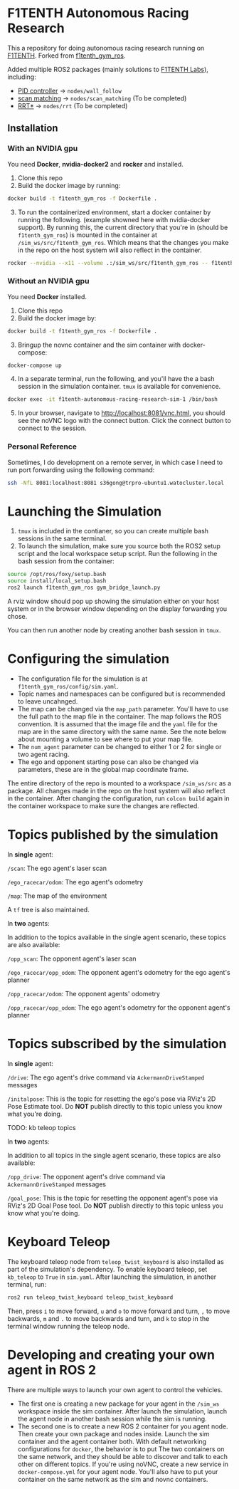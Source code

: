 # F1TENTH Autonomous Racing Research
This a repository for doing autonomous racing research running on [F1TENTH](https://f1tenth.org/). Forked from [f1tenth_gym_ros](https://github.com/f1tenth/f1tenth_gym_ros). 

Added multiple ROS2 packages (mainly solutions to [F1TENTH Labs](https://github.com/f1tenth/f1tenth_labs)), including:
- [PID controller](./nodes/wall_follow/) $\rightarrow$ `nodes/wall_follow`
- [scan matching](./nodes/scan_matching) $\rightarrow$ `nodes/scan_matching` (To be completed)
- [RRT*](./nodes/rrt) $\rightarrow$ `nodes/rrt` (To be completed)

## Installation
### With an NVIDIA gpu
You need **Docker**, **nvidia-docker2** and **rocker** and installed.

1. Clone this repo
2. Build the docker image by running:
```bash
docker build -t f1tenth_gym_ros -f Dockerfile .
```
3. To run the containerized environment, start a docker container by running the following. (example showned here with nvidia-docker support). By running this, the current directory that you're in (should be `f1tenth_gym_ros`) is mounted in the container at `/sim_ws/src/f1tenth_gym_ros`. Which means that the changes you make in the repo on the host system will also reflect in the container.
```bash
rocker --nvidia --x11 --volume .:/sim_ws/src/f1tenth_gym_ros -- f1tenth_gym_ros
```

### Without an NVIDIA gpu
You need **Docker** installed.

1. Clone this repo 
2. Build the docker image by:
```bash
docker build -t f1tenth_gym_ros -f Dockerfile .
```
3. Bringup the novnc container and the sim container with docker-compose:
```bash
docker-compose up
``` 
4. In a separate terminal, run the following, and you'll have the a bash session in the simulation container. `tmux` is available for convenience.
```bash
docker exec -it f1tenth-autonomous-racing-research-sim-1 /bin/bash
```
5. In your browser, navigate to [http://localhost:8081/vnc.html](http://localhost:8081/vnc.html), you should see the noVNC logo with the connect button. Click the connect button to connect to the session.


### Personal Reference
Sometimes, I do development on a remote server, in which case I need to run port forwarding using the following command:
```bash
ssh -NfL 8081:localhost:8081 s36gong@trpro-ubuntu1.watocluster.local
```

# Launching the Simulation
1. `tmux` is included in the contianer, so you can create multiple bash sessions in the same terminal.
2. To launch the simulation, make sure you source both the ROS2 setup script and the local workspace setup script. Run the following in the bash session from the container:
```bash
source /opt/ros/foxy/setup.bash
source install/local_setup.bash
ros2 launch f1tenth_gym_ros gym_bridge_launch.py
```
A rviz window should pop up showing the simulation either on your host system or in the browser window depending on the display forwarding you chose.

You can then run another node by creating another bash session in `tmux`.

# Configuring the simulation
- The configuration file for the simulation is at `f1tenth_gym_ros/config/sim.yaml`.
- Topic names and namespaces can be configured but is recommended to leave uncahnged.
- The map can be changed via the `map_path` parameter. You'll have to use the full path to the map file in the container. The map follows the ROS convention. It is assumed that the image file and the `yaml` file for the map are in the same directory with the same name. See the note below about mounting a volume to see where to put your map file.
- The `num_agent` parameter can be changed to either 1 or 2 for single or two agent racing.
- The ego and opponent starting pose can also be changed via parameters, these are in the global map coordinate frame.

The entire directory of the repo is mounted to a workspace `/sim_ws/src` as a package. All changes made in the repo on the host system will also reflect in the container. After changing the configuration, run `colcon build` again in the container workspace to make sure the changes are reflected.

# Topics published by the simulation

In **single** agent:

`/scan`: The ego agent's laser scan

`/ego_racecar/odom`: The ego agent's odometry

`/map`: The map of the environment

A `tf` tree is also maintained.

In **two** agents:

In addition to the topics available in the single agent scenario, these topics are also available:

`/opp_scan`: The opponent agent's laser scan

`/ego_racecar/opp_odom`: The opponent agent's odometry for the ego agent's planner

`/opp_racecar/odom`: The opponent agents' odometry

`/opp_racecar/opp_odom`: The ego agent's odometry for the opponent agent's planner

# Topics subscribed by the simulation

In **single** agent:

`/drive`: The ego agent's drive command via `AckermannDriveStamped` messages

`/initalpose`: This is the topic for resetting the ego's pose via RViz's 2D Pose Estimate tool. Do **NOT** publish directly to this topic unless you know what you're doing.

TODO: kb teleop topics

In **two** agents:

In addition to all topics in the single agent scenario, these topics are also available:

`/opp_drive`: The opponent agent's drive command via `AckermannDriveStamped` messages

`/goal_pose`: This is the topic for resetting the opponent agent's pose via RViz's 2D Goal Pose tool. Do **NOT** publish directly to this topic unless you know what you're doing.

# Keyboard Teleop

The keyboard teleop node from `teleop_twist_keyboard` is also installed as part of the simulation's dependency. To enable keyboard teleop, set `kb_teleop` to `True` in `sim.yaml`. After launching the simulation, in another terminal, run:
```bash
ros2 run teleop_twist_keyboard teleop_twist_keyboard
```
Then, press `i` to move forward, `u` and `o` to move forward and turn, `,` to move backwards, `m` and `.` to move backwards and turn, and `k` to stop in the terminal window running the teleop node.

# Developing and creating your own agent in ROS 2

There are multiple ways to launch your own agent to control the vehicles.

- The first one is creating a new package for your agent in the `/sim_ws` workspace inside the sim container. After launch the simulation, launch the agent node in another bash session while the sim is running.
- The second one is to create a new ROS 2 container for you agent node. Then create your own package and nodes inside. Launch the sim container and the agent container both. With default networking configurations for `docker`, the behavior is to put The two containers on the same network, and they should be able to discover and talk to each other on different topics. If you're using noVNC, create a new service in `docker-compose.yml` for your agent node. You'll also have to put your container on the same network as the sim and novnc containers.
